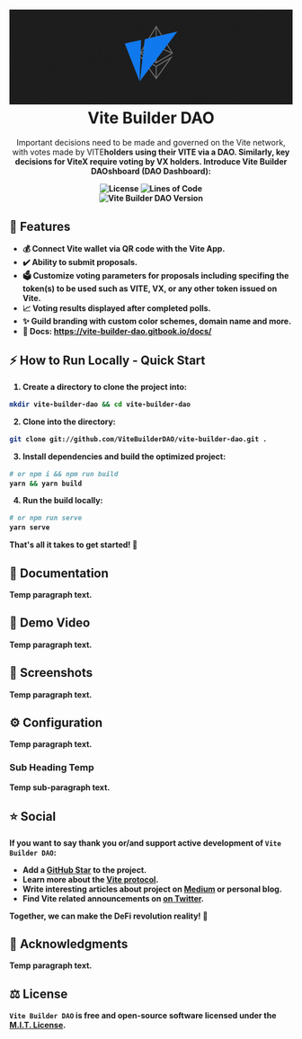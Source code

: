 <h1 align="center">
  <img src="https://raw.githubusercontent.com/ViteBuilderDAO/vite-builder-dao/master/src/assets/img/vite-cover-milltay-2.png" width="1000px"/><br/>
  Vite Builder DAO
</h1>
<p align="center">Important decisions need to be made and governed on the Vite network, with votes made by VITE<b>holders using their VITE via a DAO. Similarly, key decisions for ViteX require voting by VX holders.<b> Introduce Vite Builder DAOshboard (DAO Dashboard):</p>

<p align="center"><img src="https://img.shields.io/badge/License-MIT-yellow.svg" alt="License" />&nbsp;<img src="https://img.shields.io/tokei/lines/github/vitebuilderdao/vite-builder-dao?logoColor=purple" alt="Lines of Code" /><br><img src="https://img.shields.io/badge/version-v1.0.0-blue?style=for-the-badge&logo=none" alt="Vite Builder DAO Version" /></a></p>

## 💎 Features

- 💰 Connect Vite wallet via QR code with the Vite App.
- ✔️ Ability to submit proposals.
- 🗳️ Customize voting parameters for proposals including specifing the token(s) to be used such as VITE, VX, or any other token issued on Vite.
- 📈 Voting results displayed after completed polls.
- ✨ Guild branding with custom color schemes, domain name and more.
- 📖 Docs: https://vite-builder-dao.gitbook.io/docs/

## ⚡️ How to Run Locally - Quick Start

1. Create a directory to clone the project into:

```bash
mkdir vite-builder-dao && cd vite-builder-dao
```

2. Clone into the directory:

```bash
git clone git://github.com/ViteBuilderDAO/vite-builder-dao.git .
```

3. Install dependencies and build the optimized project:

```bash
# or npm i && npm run build
yarn && yarn build
```

4. Run the build locally:

```bash
# or npm run serve
yarn serve
```

That's all it takes to get started! 🎉

## 📖 Documentation

Temp paragraph text.

## 📖 Demo Video

Temp paragraph text.

## 📖 Screenshots

Temp paragraph text.

## ⚙️ Configuration

Temp paragraph text.

### Sub Heading Temp

Temp sub-paragraph text.

## ⭐️ Social

If you want to say **thank you** or/and support active development of `Vite Builder DAO`:

- Add a [GitHub Star](https://github.com/vitebuilderdao/vite-builder-dao) to the project.
- Learn more about the [Vite protocol](https://www.vite.org/whatIsVite).
- Write interesting articles about project on [Medium](https://medium.com/) or personal blog.
- Find Vite related announcements on [on Twitter](https://twitter.com/vitelabs).

Together, we can make the DeFi revolution **reality**! 💖

## 📖 Acknowledgments

Temp paragraph text.

## ⚖️ License

`Vite Builder DAO` is free and open-source software licensed under the [M.I.T. License](https://github.com/ViteBuilderDAO/vite-builder-dao/blob/master/LICENSE.txt).
